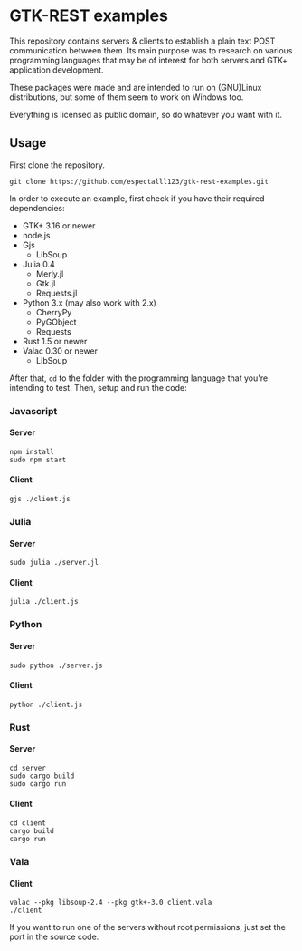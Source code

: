 GTK-REST examples
=================

This repository contains servers & clients to establish a plain text POST communication between them. Its main purpose was to research on various programming languages that may be of interest for both servers and GTK+ application development.

These packages were made and are intended to run on (GNU)Linux distributions, but some of them seem to work on Windows too.

Everything is licensed as public domain, so do whatever you want with it.

## Usage

First clone the repository.

    git clone https://github.com/espectalll123/gtk-rest-examples.git

In order to execute an example, first check if you have their required dependencies:

- GTK+ 3.16 or newer
- node.js
- Gjs
  - LibSoup
- Julia 0.4
  - Merly.jl
  - Gtk.jl
  - Requests.jl
- Python 3.x (may also work with 2.x)
  - CherryPy
  - PyGObject
  - Requests
- Rust 1.5 or newer
- Valac 0.30 or newer
  - LibSoup

After that, `cd` to the folder with the programming language that you're intending to test. Then, setup and run the code:

### Javascript
#### Server

    npm install
    sudo npm start

#### Client

    gjs ./client.js

### Julia
#### Server

    sudo julia ./server.jl

#### Client

    julia ./client.js

### Python
#### Server
    
    sudo python ./server.js

#### Client

    python ./client.js

### Rust
#### Server

    cd server
    sudo cargo build
    sudo cargo run

#### Client

    cd client
    cargo build
    cargo run

### Vala
#### Client

    valac --pkg libsoup-2.4 --pkg gtk+-3.0 client.vala
    ./client

If you want to run one of the servers without root permissions, just set the port in the source code.
